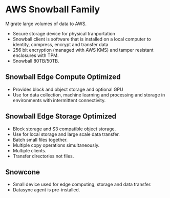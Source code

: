# AWS Snowball Family

Migrate large volumes of data to AWS.

- Secure storage device for physical tranportation
- Snowball client is software that is installed on a local computer to identity, compress, encrypt and transfer data
- 256 bit encryption (managed with AWS KMS) and tamper resistant enclosures with TPM.
- Snowball 80TB/50TB.

## Snowball Edge Compute Optimized

- Provides block and object storage and optional GPU
- Use for data collection, machine learning and processing and storage in environments with intermittent connectivity.

## Snowball Edge Storage Optimized

- Block storage and S3 compatible object storage.
- Use for local storage and large scale data transfer.
- Batch small files together.
- Multiple copy operations simultaneously.
- Multiple clients.
- Transfer directories not files.

## Snowcone

- Small device used for edge computing, storage and data transfer.
- Datasync agent is pre-installed. 